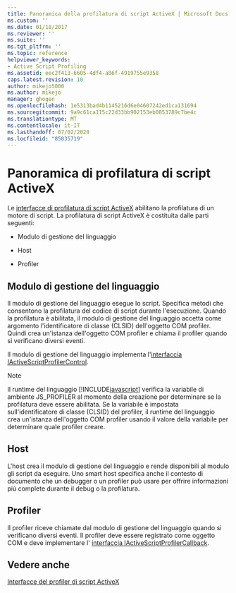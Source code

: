 ```yaml
---
title: Panoramica della profilatura di script ActiveX | Microsoft Docs
ms.custom: ''
ms.date: 01/18/2017
ms.reviewer: ''
ms.suite: ''
ms.tgt_pltfrm: ''
ms.topic: reference
helpviewer_keywords:
- Active Script Profiling
ms.assetid: eec2f413-6605-4df4-a86f-4919755e9358
caps.latest.revision: 10
author: mikejo5000
ms.author: mikejo
manager: ghogen
ms.openlocfilehash: 1e5313bad4b1145216d6e04607242ed1ca131694
ms.sourcegitcommit: 9a9c61ca115c22d33bb902153eb0853789c7be4c
ms.translationtype: MT
ms.contentlocale: it-IT
ms.lasthandoff: 07/02/2020
ms.locfileid: "85835719"
---
```

# <a name="active-script-profiling-overview"></a>Panoramica di profilatura di script ActiveX
Le [interfacce di profilatura di script ActiveX](../winscript/reference/active-script-profiler-interfaces.md) abilitano la profilatura di un motore di script. La profilatura di script ActiveX è costituita dalle parti seguenti:  
  
- Modulo di gestione del linguaggio  
  
- Host  
  
- Profiler  
  
## <a name="language-engine"></a>Modulo di gestione del linguaggio  
 Il modulo di gestione del linguaggio esegue lo script. Specifica metodi che consentono la profilatura del codice di script durante l'esecuzione. Quando la profilatura è abilitata, il modulo di gestione del linguaggio accetta come argomento l'identificatore di classe (CLSID) dell'oggetto COM profiler. Quindi crea un'istanza dell'oggetto COM profiler e chiama il profiler quando si verificano diversi eventi.  
  
 Il modulo di gestione del linguaggio implementa l'[interfaccia IActiveScriptProfilerControl](../winscript/reference/iactivescriptprofilercontrol-interface.md).  
  
> [!NOTE]
> Il runtime del linguaggio [!INCLUDE[javascript](../javascript/includes/javascript-md.md)] verifica la variabile di ambiente JS_PROFILER al momento della creazione per determinare se la profilatura deve essere abilitata. Se la variabile è impostata sull'identificatore di classe (CLSID) del profiler, il runtime del linguaggio crea un'istanza dell'oggetto COM profiler usando il valore della variabile per determinare quale profiler creare.  
  
## <a name="host"></a>Host  
 L'host crea il modulo di gestione del linguaggio e rende disponibili al modulo gli script da eseguire. Uno smart host specifica anche il contesto di documento che un debugger o un profiler può usare per offrire informazioni più complete durante il debug o la profilatura.  
  
## <a name="profiler"></a>Profiler  
 Il profiler riceve chiamate dal modulo di gestione del linguaggio quando si verificano diversi eventi. Il profiler deve essere registrato come oggetto COM e deve implementare l' [interfaccia IActiveScriptProfilerCallback](../winscript/reference/iactivescriptprofilercallback-interface.md).  
  
## <a name="see-also"></a>Vedere anche  
 [Interfacce del profiler di script ActiveX](../winscript/reference/active-script-profiler-interfaces.md)